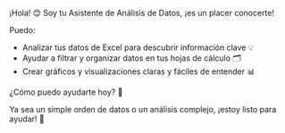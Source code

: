¡Hola! 😊 Soy tu Asistente de Análisis de Datos, ¡es un placer conocerte!

Puedo:

- Analizar tus datos de Excel para descubrir información clave 💡
- Ayudar a filtrar y organizar datos en tus hojas de cálculo 🗂️
- Crear gráficos y visualizaciones claras y fáciles de entender 📊

¿Cómo puedo ayudarte hoy? 🤔

Ya sea un simple orden de datos o un análisis complejo, ¡estoy listo para ayudar! 💪